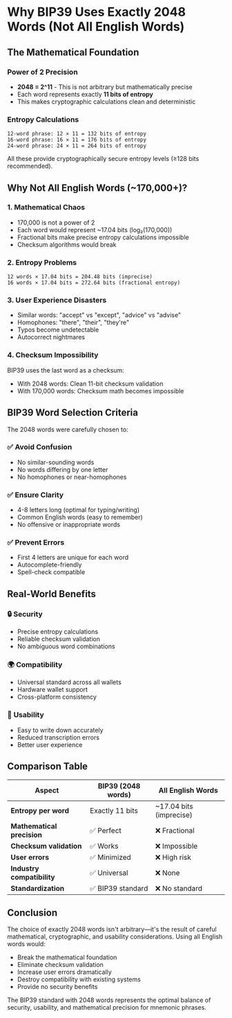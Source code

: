 # Why BIP39 Uses Exactly 2048 Words (Not All English Words)

## The Mathematical Foundation

### Power of 2 Precision
- **2048 = 2^11** - This is not arbitrary but mathematically precise
- Each word represents exactly **11 bits of entropy**
- This makes cryptographic calculations clean and deterministic

### Entropy Calculations
```
12-word phrase: 12 × 11 = 132 bits of entropy
16-word phrase: 16 × 11 = 176 bits of entropy  
24-word phrase: 24 × 11 = 264 bits of entropy
```

All these provide cryptographically secure entropy levels (≥128 bits recommended).

## Why Not All English Words (~170,000+)?

### 1. **Mathematical Chaos**
- 170,000 is not a power of 2
- Each word would represent ~17.04 bits (log₂(170,000))
- Fractional bits make precise entropy calculations impossible
- Checksum algorithms would break

### 2. **Entropy Problems**
```
12 words × 17.04 bits = 204.48 bits (imprecise)
16 words × 17.04 bits = 272.64 bits (fractional entropy)
```

### 3. **User Experience Disasters**
- Similar words: "accept" vs "except", "advice" vs "advise"
- Homophones: "there", "their", "they're"
- Typos become undetectable
- Autocorrect nightmares

### 4. **Checksum Impossibility**
BIP39 uses the last word as a checksum:
- With 2048 words: Clean 11-bit checksum validation
- With 170,000 words: Checksum math becomes impossible

## BIP39 Word Selection Criteria

The 2048 words were carefully chosen to:

### ✅ **Avoid Confusion**
- No similar-sounding words
- No words differing by one letter
- No homophones or near-homophones

### ✅ **Ensure Clarity**
- 4-8 letters long (optimal for typing/writing)
- Common English words (easy to remember)
- No offensive or inappropriate words

### ✅ **Prevent Errors**
- First 4 letters are unique for each word
- Autocomplete-friendly
- Spell-check compatible

## Real-World Benefits

### 🔒 **Security**
- Precise entropy calculations
- Reliable checksum validation
- No ambiguous word combinations

### 🌍 **Compatibility**
- Universal standard across all wallets
- Hardware wallet support
- Cross-platform consistency

### 👥 **Usability**
- Easy to write down accurately
- Reduced transcription errors
- Better user experience

## Comparison Table

| Aspect | BIP39 (2048 words) | All English Words |
|--------|-------------------|-------------------|
| **Entropy per word** | Exactly 11 bits | ~17.04 bits (imprecise) |
| **Mathematical precision** | ✅ Perfect | ❌ Fractional |
| **Checksum validation** | ✅ Works | ❌ Impossible |
| **User errors** | ✅ Minimized | ❌ High risk |
| **Industry compatibility** | ✅ Universal | ❌ None |
| **Standardization** | ✅ BIP39 standard | ❌ No standard |

## Conclusion

The choice of exactly 2048 words isn't arbitrary—it's the result of careful mathematical, cryptographic, and usability considerations. Using all English words would:

- Break the mathematical foundation
- Eliminate checksum validation
- Increase user errors dramatically  
- Destroy compatibility with existing systems
- Provide no security benefits

The BIP39 standard with 2048 words represents the optimal balance of security, usability, and mathematical precision for mnemonic phrases.
